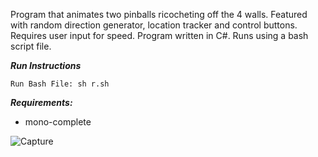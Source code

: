 Program that animates two pinballs ricocheting off the 4 walls. Featured with random direction generator, location tracker and control buttons. Requires user input for speed. Program written in C#. Runs using a bash script file.

***Run Instructions***
```
Run Bash File: sh r.sh
```

***Requirements:***
- mono-complete

![Capture](https://user-images.githubusercontent.com/78053016/200890235-b9350b74-e897-47d9-b3ba-e3994e2f5e12.PNG)


